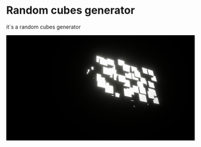 
# Random cubes generator

it`s a random cubes generator

![Employee data](/image.png?raw=true "Employee Data title")
